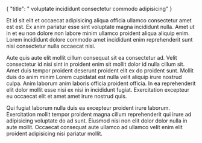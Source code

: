 {
  "title": " voluptate incididunt consectetur commodo adipisicing"
}

Et id sit elit et occaecat adipisicing aliqua officia ullamco consectetur amet est est. Ex anim pariatur esse sint voluptate magna incididunt nulla. Amet ut in et eu non dolore non labore minim ullamco proident aliqua aliquip enim. Lorem incididunt dolore commodo amet incididunt enim reprehenderit sunt nisi consectetur nulla occaecat nisi.

Aute quis aute elit mollit cillum consequat sit ea consectetur ad. Velit consectetur id nisi sint in proident enim sit mollit dolor id nulla cillum sit. Amet duis tempor proident deserunt proident elit ex do proident sunt. Mollit duis do anim minim Lorem cupidatat est nulla velit aliquip irure nostrud culpa. Anim laborum anim laboris officia proident officia. In ea reprehenderit elit dolor mollit esse nisi ex nisi in incididunt fugiat. Exercitation excepteur eu occaecat elit et amet amet irure nostrud quis.

Qui fugiat laborum nulla duis ea excepteur proident irure laborum. Exercitation mollit tempor proident magna cillum reprehenderit qui irure ad adipisicing voluptate do ad sunt. Eiusmod nisi non elit dolor dolor nulla in aute mollit. Occaecat consequat aute ullamco ad ullamco velit enim elit proident adipisicing nisi pariatur mollit.